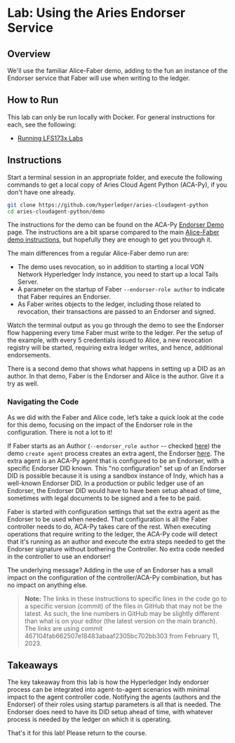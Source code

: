 # Lab: Using the Aries Endorser Service

## Overview

We'll use the familiar Alice-Faber demo, adding to the fun an instance of the Endorser service
that Faber will use when writing to the ledger.

## How to Run

This lab can only be run locally with Docker. For general instructions for each, see the following:

- [Running LFS173x Labs](RunningLabs.md#running-on-docker-locally)

## Instructions

Start a terminal session in an appropriate folder, and execute the following commands to get
a local copy of Aries Cloud Agent Python (ACA-Py), if you don't have one already.

```bash
git clone https://github.com/hyperledger/aries-cloudagent-python
cd aries-cloudagent-python/demo

```

The instructions for the demo can be found on the ACA-Py [Endorser Demo](https://aca-py.org/latest/demo/Endorser/) page. The instructions are a bit sparse compared
to the main [Alice-Faber demo instructions](https://aca-py.org/latest/demo/), but hopefully they are enough to get you through it.

The main differences from a regular Alice-Faber demo run are:

- The demo uses revocation, so in addition to starting a local VON Network
  Hyperledger Indy instance, you need to start up a local Tails Server.
- A parameter on the startup of Faber `--endorser-role author` to indicate that Faber
requires an Endorser.
- As Faber writes objects to the ledger, including those related to revocation,
  their transactions are passed to an Endorser and signed.

Watch the terminal output as you go through the demo to see the Endorser flow happening every time Faber must write
to the ledger. Per the setup of the example, with every 5 credentials issued to Alice, a new revocation registry will
be started, requiring extra ledger writes, and hence, additional endorsements.

There is a second demo that shows what happens in setting up a DID as an author. In that demo, Faber is the Endorser and
Alice is the author. Give it a try as well.

### Navigating the Code

As we did with the Faber and Alice code, let’s take a quick look at the code for this demo, focusing on the impact of the Endorser role in the configuration. There is not a lot to it!

If Faber starts as an Author (`--endorser_role author` -- checked
[here](https://github.com/hyperledger/aries-cloudagent-python/blob/467104fab662507e18483abaaf2305bc702bb303/demo/runners/faber.py#L419))
the demo `create agent` process creates an extra agent, the Endorser
[here](https://github.com/hyperledger/aries-cloudagent-python/blob/467104fab662507e18483abaaf2305bc702bb303/demo/runners/support/agent.py#L1362).
The extra agent is an ACA-Py agent that is configured to be an Endorser, with a
specific Endorser DID known. This "no configuration" set up of an Endorser DID
is possible because it is using a sandbox instance of Indy, which has a
well-known Endorser DID. In a production or public ledger use of an Endorser,
the Endorser DID would have to have been setup ahead of time, sometimes with
legal documents to be signed and a fee to be paid.

Faber is started with configuration settings that set the
extra agent as the Endorser to be used when needed. That configuration is all the Faber controller needs to do, ACA-Py takes care of the rest. When executing operations that require
writing to the ledger, the ACA-Py code will detect that it's running as an author and execute the extra steps needed to
get the Endorser signature without bothering the Controller. No extra code needed in the controller to use an endorser!

The underlying message? Adding in the use of an Endorser has a small impact on the configuration of the controller/ACA-Py combination, but has no impact on anything else.

> **Note:** The links in these instructions to specific lines in the code go to a
specific version (commit) of the files in GitHub that may not be the latest. As
such, the line numbers in GitHub may be slightly different than what is on your
editor (the latest version on the main branch). The links are using commit
467104fab662507e18483abaaf2305bc702bb303 from February 11, 2023.

## Takeaways

The key takeaway from this lab is how the Hyperledger Indy endorser process can be integrated into agent-to-agent scenarios with minimal impact to the agent controller code. Notifying the agents (authors and the Endorser) of their
roles using startup parameters is all that is needed. The Endorser does need to have its DID setup ahead of time, with
whatever process is needed by the ledger on which it is operating.

That's it for this lab! Please return to the course.

